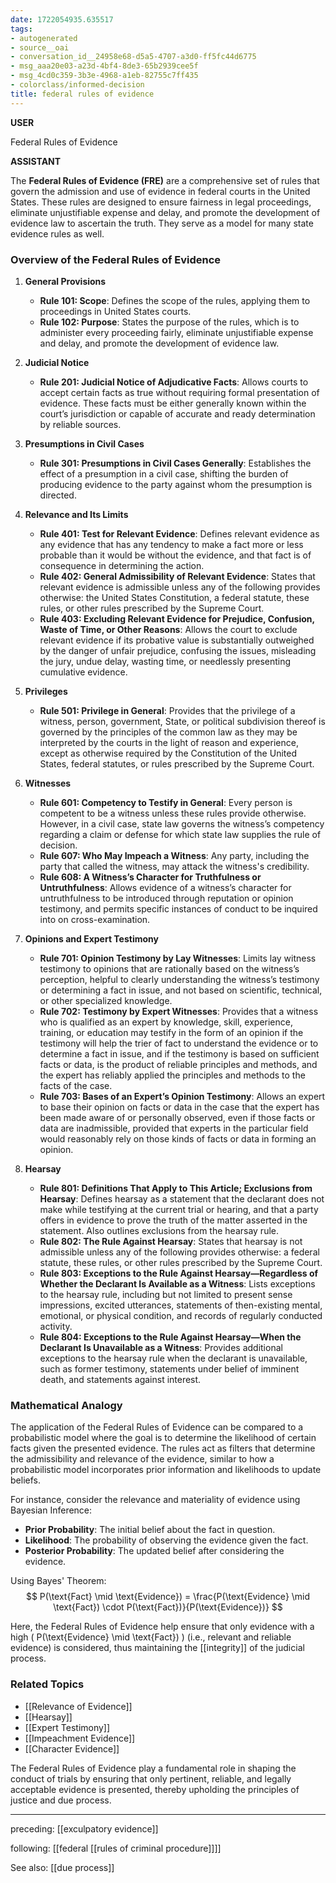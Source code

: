 ```yaml
---
date: 1722054935.635517
tags:
- autogenerated
- source__oai
- conversation_id__24958e68-d5a5-4707-a3d0-ff5fc44d6775
- msg_aaa20e03-a23d-4bf4-8de3-65b2939cee5f
- msg_4cd0c359-3b3e-4968-a1eb-82755c7ff435
- colorclass/informed-decision
title: federal rules of evidence
---
```


**USER**

Federal Rules of Evidence


**ASSISTANT**

The **Federal Rules of Evidence (FRE)** are a comprehensive set of rules that govern the admission and use of evidence in federal courts in the United States. These rules are designed to ensure fairness in legal proceedings, eliminate unjustifiable expense and delay, and promote the development of evidence law to ascertain the truth. They serve as a model for many state evidence rules as well.

### Overview of the Federal Rules of Evidence

1. **General Provisions**
   - **Rule 101: Scope**: Defines the scope of the rules, applying them to proceedings in United States courts.
   - **Rule 102: Purpose**: States the purpose of the rules, which is to administer every proceeding fairly, eliminate unjustifiable expense and delay, and promote the development of evidence law.

2. **Judicial Notice**
   - **Rule 201: Judicial Notice of Adjudicative Facts**: Allows courts to accept certain facts as true without requiring formal presentation of evidence. These facts must be either generally known within the court’s jurisdiction or capable of accurate and ready determination by reliable sources.

3. **Presumptions in Civil Cases**
   - **Rule 301: Presumptions in Civil Cases Generally**: Establishes the effect of a presumption in a civil case, shifting the burden of producing evidence to the party against whom the presumption is directed.

4. **Relevance and Its Limits**
   - **Rule 401: Test for Relevant Evidence**: Defines relevant evidence as any evidence that has any tendency to make a fact more or less probable than it would be without the evidence, and that fact is of consequence in determining the action.
   - **Rule 402: General Admissibility of Relevant Evidence**: States that relevant evidence is admissible unless any of the following provides otherwise: the United States Constitution, a federal statute, these rules, or other rules prescribed by the Supreme Court.
   - **Rule 403: Excluding Relevant Evidence for Prejudice, Confusion, Waste of Time, or Other Reasons**: Allows the court to exclude relevant evidence if its probative value is substantially outweighed by the danger of unfair prejudice, confusing the issues, misleading the jury, undue delay, wasting time, or needlessly presenting cumulative evidence.

5. **Privileges**
   - **Rule 501: Privilege in General**: Provides that the privilege of a witness, person, government, State, or political subdivision thereof is governed by the principles of the common law as they may be interpreted by the courts in the light of reason and experience, except as otherwise required by the Constitution of the United States, federal statutes, or rules prescribed by the Supreme Court.

6. **Witnesses**
   - **Rule 601: Competency to Testify in General**: Every person is competent to be a witness unless these rules provide otherwise. However, in a civil case, state law governs the witness’s competency regarding a claim or defense for which state law supplies the rule of decision.
   - **Rule 607: Who May Impeach a Witness**: Any party, including the party that called the witness, may attack the witness's credibility.
   - **Rule 608: A Witness’s Character for Truthfulness or Untruthfulness**: Allows evidence of a witness’s character for untruthfulness to be introduced through reputation or opinion testimony, and permits specific instances of conduct to be inquired into on cross-examination.

7. **Opinions and Expert Testimony**
   - **Rule 701: Opinion Testimony by Lay Witnesses**: Limits lay witness testimony to opinions that are rationally based on the witness’s perception, helpful to clearly understanding the witness’s testimony or determining a fact in issue, and not based on scientific, technical, or other specialized knowledge.
   - **Rule 702: Testimony by Expert Witnesses**: Provides that a witness who is qualified as an expert by knowledge, skill, experience, training, or education may testify in the form of an opinion if the testimony will help the trier of fact to understand the evidence or to determine a fact in issue, and if the testimony is based on sufficient facts or data, is the product of reliable principles and methods, and the expert has reliably applied the principles and methods to the facts of the case.
   - **Rule 703: Bases of an Expert’s Opinion Testimony**: Allows an expert to base their opinion on facts or data in the case that the expert has been made aware of or personally observed, even if those facts or data are inadmissible, provided that experts in the particular field would reasonably rely on those kinds of facts or data in forming an opinion.

8. **Hearsay**
   - **Rule 801: Definitions That Apply to This Article; Exclusions from Hearsay**: Defines hearsay as a statement that the declarant does not make while testifying at the current trial or hearing, and that a party offers in evidence to prove the truth of the matter asserted in the statement. Also outlines exclusions from the hearsay rule.
   - **Rule 802: The Rule Against Hearsay**: States that hearsay is not admissible unless any of the following provides otherwise: a federal statute, these rules, or other rules prescribed by the Supreme Court.
   - **Rule 803: Exceptions to the Rule Against Hearsay—Regardless of Whether the Declarant Is Available as a Witness**: Lists exceptions to the hearsay rule, including but not limited to present sense impressions, excited utterances, statements of then-existing mental, emotional, or physical condition, and records of regularly conducted activity.
   - **Rule 804: Exceptions to the Rule Against Hearsay—When the Declarant Is Unavailable as a Witness**: Provides additional exceptions to the hearsay rule when the declarant is unavailable, such as former testimony, statements under belief of imminent death, and statements against interest.

### Mathematical Analogy

The application of the Federal Rules of Evidence can be compared to a probabilistic model where the goal is to determine the likelihood of certain facts given the presented evidence. The rules act as filters that determine the admissibility and relevance of the evidence, similar to how a probabilistic model incorporates prior information and likelihoods to update beliefs.

For instance, consider the relevance and materiality of evidence using Bayesian Inference:
- **Prior Probability**: The initial belief about the fact in question.
- **Likelihood**: The probability of observing the evidence given the fact.
- **Posterior Probability**: The updated belief after considering the evidence.

Using Bayes' Theorem:
$$ P(\text{Fact} \mid \text{Evidence}) = \frac{P(\text{Evidence} \mid \text{Fact}) \cdot P(\text{Fact})}{P(\text{Evidence})} $$

Here, the Federal Rules of Evidence help ensure that only evidence with a high \( P(\text{Evidence} \mid \text{Fact}) \) (i.e., relevant and reliable evidence) is considered, thus maintaining the [[integrity]] of the judicial process.

### Related Topics

- [[Relevance of Evidence]]
- [[Hearsay]]
- [[Expert Testimony]]
- [[Impeachment Evidence]]
- [[Character Evidence]]

The Federal Rules of Evidence play a fundamental role in shaping the conduct of trials by ensuring that only pertinent, reliable, and legally acceptable evidence is presented, thereby upholding the principles of justice and due process.


---

preceding: [[exculpatory evidence]]  


following: [[federal [[rules of criminal procedure]]]]

See also: [[due process]]